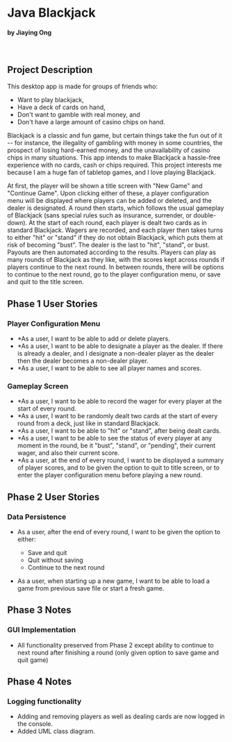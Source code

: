 # Java Blackjack 
#### by Jiaying Ong

<br>

## Project Description

This desktop app is made for groups of friends who:
- Want to play blackjack,
- Have a deck of cards on hand,
- Don't want to gamble with real money, and
- Don't have a large amount of casino chips on hand.

Blackjack is a classic and fun game, but certain things take the fun out of it -- for instance, the illegality of gambling with money in some countries, the prospect of losing hard-earned money, and the unavailability of casino chips in many situations. This app intends to make Blackjack a hassle-free experience with no cards, cash or chips required. This project interests me because I am a huge fan of tabletop games, and I love playing Blackjack.

At first, the player will be shown a title screen with 
"New Game" and "Continue Game". Upon clicking either of these, 
a player configuration menu will be displayed where players 
can be added or deleted, and the dealer is designated. 
A round then starts, which follows the usual gameplay of 
Blackjack (sans special rules such as insurance, surrender, 
or double-down). At the start of each round, each player
is dealt two cards as in standard Blackjack. Wagers are recorded, and each player
then takes turns to either "hit" or "stand" if they do not 
obtain Blackjack, which puts them at risk of becoming "bust".
The dealer is the last to "hit", "stand", or bust. Payouts are then automated 
according to the results. Players can 
play as many rounds of Blackjack as they like, with the scores kept 
across rounds if players continue to the next round. In between rounds, 
there will be options to continue to the next round, go to the player configuration 
menu, or save and quit to the title screen.

## Phase 1 User Stories

### Player Configuration Menu
- *As a user, I want to be able to add or delete players.
- *As a user, I want to be able to designate a player as the dealer. If there is already a dealer, and I designate a non-dealer player as the dealer then the dealer becomes a non-dealer player.
- *As a user, I want to be able to see all player names and scores.

### Gameplay Screen
- *As a user, I want to be able to record the wager for every player at the start of every round.
- *As a user, I want to be randomly dealt two cards at the start of every round from a deck, just like in standard Blackjack.
- *As a user, I want to be able to "hit" or "stand", after being dealt cards.
- *As a user, I want to be able to see the status of every player at any moment in the round, be it "bust", "stand", or "pending", their current wager, and also their current score.
- *As a user, at the end of every round, I want to be displayed a summary of player scores, and to be given the option to quit to title screen, or to enter the player configuration menu before playing a new round.

## Phase 2 User Stories

### Data Persistence
- As a user, after the end of every round, I want to be given the option to either:

    - Save and quit
    - Quit without saving
    - Continue to the next round

- As a user, when starting up a new game, I want to be able to load a game from previous save file or start a fresh game.

## Phase 3 Notes

### GUI Implementation
- All functionality preserved from Phase 2 except ability to continue to next round after finishing a round (only given option to save game and quit game)

## Phase 4 Notes

### Logging functionality
- Adding and removing players as well as dealing cards are now logged in the console.
- Added UML class diagram.
